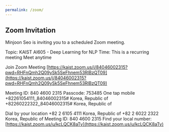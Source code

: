 ```yaml
---
permalink: /zoom/
---
```


## Zoom Invitation

Minjoon Seo is inviting you to a scheduled Zoom meeting.

Topic: KAIST AI605 - Deep Learning for NLP
Time: This is a recurring meeting Meet anytime

Join Zoom Meeting
[https://kaist.zoom.us/j/84046002315?pwd=RHFnQmh2Q09ySk5SeFhnem53RlBzQT09](https://kaist.zoom.us/j/84046002315?pwd=RHFnQmh2Q09ySk5SeFhnem53RlBzQT09)

Meeting ID: 840 4600 2315
Passcode: 753485
One tap mobile
+82261054111,,84046002315# Korea, Republic of
+82260222322,,84046002315# Korea, Republic of

Dial by your location
+82 2 6105 4111 Korea, Republic of
+82 2 6022 2322 Korea, Republic of
Meeting ID: 840 4600 2315
Find your local number: [https://kaist.zoom.us/u/kcLQCK8aTv](https://kaist.zoom.us/u/kcLQCK8aTv)
